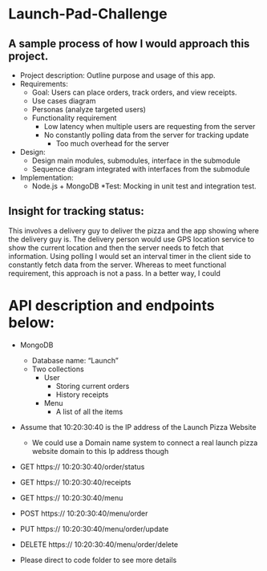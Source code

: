 # Launch-Pad-Challenge


## A sample process of how I would approach this project.
* Project description: Outline purpose and usage of this app.
* Requirements: 
    * Goal: Users can place orders, track orders, and view receipts.
    * Use cases diagram
    * Personas (analyze targeted users)
    *	Functionality requirement 
        *	Low latency when multiple users are requesting from the server
        *	No constantly polling data from the server for tracking update
            *	Too much overhead for the server
* Design:
    *	Design main modules, submodules, interface in the submodule
    *	Sequence diagram integrated with interfaces from the submodule
* Implementation: 
  *	Node.js + MongoDB
*Test: Mocking in unit test and integration test.


## Insight for tracking status:
This involves a delivery guy to deliver the pizza and the app showing where the delivery guy is. The delivery person would use GPS location service to show the current location and then the server needs to fetch that information. 
Using polling I would set an interval timer in the client side to constantly fetch data from the server.  Whereas to meet functional requirement, this approach is not a pass.
In a better way, I could 

# API description and endpoints below:
*	MongoDB 
    *	Database name: “Launch” 
    *	Two collections
        *	User
            *	Storing current orders
            *	History receipts
        *	Menu
            * A list of all the items
*	Assume that 10:20:30:40 is the IP address of the Launch Pizza Website
    *	We could use a Domain name system to connect a real launch pizza website domain to this Ip address though 
*	GET    https:// 10:20:30:40/order/status   
* GET    https:// 10:20:30:40/receipts  
*	GET    https:// 10:20:30:40/menu
*	POST   https:// 10:20:30:40/menu/order
*	PUT    https:// 10:20:30:40/menu/order/update
*	DELETE https:// 10:20:30:40/menu/order/delete
	
*	Please direct to code folder to see more details

